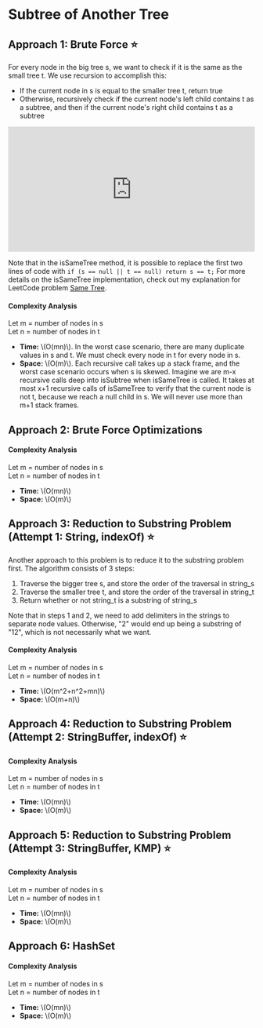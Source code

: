 <!-- MathJax -->
<script src="https://polyfill.io/v3/polyfill.min.js?features=es6"></script>
<script id="MathJax-script" async src="https://cdn.jsdelivr.net/npm/mathjax@3/es5/tex-mml-chtml.js"></script>

# Subtree of Another Tree 

## Approach 1: Brute Force ⭐
For every node in the big tree s, we want to check if it is the same as the small tree t. We use recursion to accomplish this:
- If the current node in s is equal to the smaller tree t, return true
- Otherwise, recursively check if the current node's left child contains t as a subtree, and then if the current node's right child contains t as a subtree

<iframe src="https://leetcode.com/playground/YxKD2YGD/shared" frameBorder="0" width="100%" height="255"></iframe>

Note that in the isSameTree method, it is possible to replace the first two lines of code with `if (s == null || t == null) return s == t;`
For more details on the isSameTree implementation, check out my explanation for LeetCode problem [Same Tree](../0100_Same-Tree/Explanation.md).

#### Complexity Analysis
Let m = number of nodes in s  
Let n = number of nodes in t
- <div><b>Time:</b> \(O(mn)\). In the worst case scenario, there are many duplicate values in s and t. We must check every node in t for every node in s.</div>
- <div><b>Space:</b> \(O(m)\). Each recursive call takes up a stack frame, and the worst case scenario occurs when s is skewed. Imagine we are m-x recursive calls deep into isSubtree when isSameTree is called. It takes at most x+1 recursive calls of isSameTree to verify that the current node is not t, because we reach a null child in s. We will never use more than m+1 stack frames.</div>

## Approach 2: Brute Force Optimizations

#### Complexity Analysis
Let m = number of nodes in s  
Let n = number of nodes in t
- <div><b>Time:</b> \(O(mn)\)</div>
- <div><b>Space:</b> \(O(m)\)</div>

## Approach 3: Reduction to Substring Problem (Attempt 1: String, indexOf) ⭐
Another approach to this problem is to reduce it to the substring problem first. The algorithm consists of 3 steps:
1. Traverse the bigger tree s, and store the order of the traversal in string_s
2. Traverse the smaller tree t, and store the order of the traversal in string_t
3. Return whether or not string_t is a substring of string_s

Note that in steps 1 and 2, we need to add delimiters in the strings to separate node values. Otherwise, "2" would end up being a substring of "12", which is not necessarily what we want.

#### Complexity Analysis
Let m = number of nodes in s  
Let n = number of nodes in t
- <div><b>Time:</b> \(O(m^2+n^2+mn)\)</div>
- <div><b>Space:</b> \(O(m+n)\)</div>

## Approach 4: Reduction to Substring Problem (Attempt 2: StringBuffer, indexOf) ⭐

#### Complexity Analysis
Let m = number of nodes in s  
Let n = number of nodes in t
- <div><b>Time:</b> \(O(mn)\)</div>
- <div><b>Space:</b> \(O(m)\)</div>

## Approach 5: Reduction to Substring Problem (Attempt 3: StringBuffer, KMP) ⭐

#### Complexity Analysis
Let m = number of nodes in s  
Let n = number of nodes in t
- <div><b>Time:</b> \(O(mn)\)</div>
- <div><b>Space:</b> \(O(m)\)</div>

## Approach 6: HashSet

#### Complexity Analysis
Let m = number of nodes in s  
Let n = number of nodes in t
- <div><b>Time:</b> \(O(mn)\)</div>
- <div><b>Space:</b> \(O(m)\)</div>
